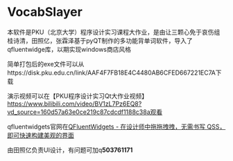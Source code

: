 # VocabSlayer

本软件是PKU（北京大学）程序设计实习课程大作业，是由让三颗心免于哀伤组桂诗清，田照亿，张霖泽基于pyQT制作的多功能背单词软件，导入了qfluentwidge库，以期实现windows商店风格

简单打包后的exe文件可以从https://disk.pku.edu.cn/link/AAF4F7FB18E4C4480AB6CFED667221EC7A下载

演示视频可以在【PKU程序设计实习Qt大作业视频】https://www.bilibili.com/video/BV1zL7Pz6EQ8?vd_source=160d57a63e0ce219c87cdcdf1188c38a观看

qfluentwidgets官网在[QFluentWidgets - 在设计师中拖拖拽拽，无需书写 QSS，即可快速构建美观的界面](https://qfluentwidgets.com/zh/)

由田照亿负责UI设计，有问题可加q**503761171**

